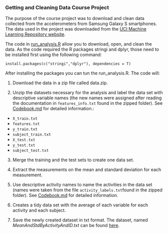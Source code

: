 ### Getting and Cleaning Data Course Project

The purpose of the course project was to download and clean data collected from the accelerometers from Samsung Galaxy S smartphones.
The data used in the project was downloaded from the [UCI Machine Learning Repository website](http://archive.ics.uci.edu/ml/datasets/Human+Activity+Recognition+Using+Smartphones).

The code in [run_analysis.R](https://github.com/ChiaraDG/datasciencecoursera/blob/master/Getting%20and%20Cleaning%20Data/run_analysis.R) allow you to download, open, and clean the data. As the code required the R packages stringi and dplyr, those need to be installed first using the following command:

```{r}
install.packages(c("stringi","dplyr"), dependencies = T)
```

After installing the packages you can tun the run_analysis.R. The code will:

1. Download the data in a zip file called data.zip.

2. Unzip the datasets necessary for the analysis and label the data set with descriptive variable names (the new names were assigned after reading the documentation in `features_info.txt` found in the zipped folder). See [Codebook.md](https://github.com/ChiaraDG/datasciencecoursera/blob/master/Getting%20and%20Cleaning%20Data/Codebook.md) for detailed information.:
  * `X_train.txt`
  * `features.txt`
  * `y_train.txt`
  * `subject_train.txt`
  * `X_test.txt`
  * `y_test.txt`
  * `subject_test.txt`


3. Merge the training and the test sets to create one data set.

4. Extract the measurements on the mean and standard deviation for each measurement.

5. Use descriptive activity names to name the activities in the data set (names were taken from the file `activity_labels.txt`found in the zipped folder). See [Codebook.md](https://github.com/ChiaraDG/datasciencecoursera/blob/master/Getting%20and%20Cleaning%20Data/Codebook.md) for detailed information.


6. Creates a tidy data set with the average of each variable for each activity and each subject. 

7. Save the newly created dataset in txt format. The dataset, named *MeanAndStdByActivityAndID.txt* can be found [here](https://github.com/ChiaraDG/datasciencecoursera/blob/master/Getting%20and%20Cleaning%20Data/MeanAndStdByActivityAndID.txt).
	
	
	
